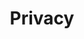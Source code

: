 ---
# This topic lives at
# https://digital.gov/topics/privacy

# Topic Title
title: "Privacy"

# description — keep it short and clear
# summary: ""

# Weight
weight: 1

# For more information on managing topics,
# see https://github.com/GSA/digitalgov.gov/wiki/topics
---